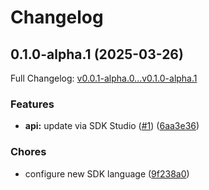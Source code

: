 # Changelog

## 0.1.0-alpha.1 (2025-03-26)

Full Changelog: [v0.0.1-alpha.0...v0.1.0-alpha.1](https://github.com/ACME-AI-Co/go/compare/v0.0.1-alpha.0...v0.1.0-alpha.1)

### Features

* **api:** update via SDK Studio ([#1](https://github.com/ACME-AI-Co/go/issues/1)) ([6aa3e36](https://github.com/ACME-AI-Co/go/commit/6aa3e368462da565375c9ee2774e815a51757f1d))


### Chores

* configure new SDK language ([9f238a0](https://github.com/ACME-AI-Co/go/commit/9f238a06ae33ea429c12469c6a2b621e456f5325))
